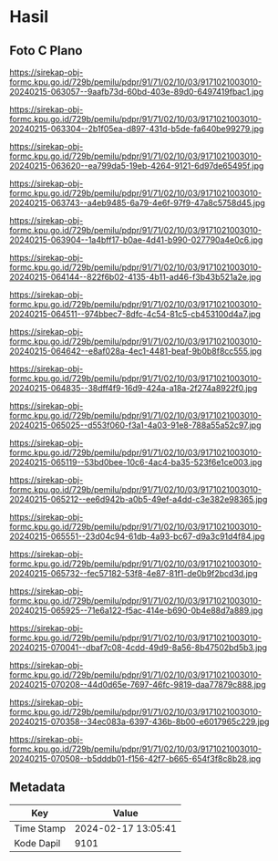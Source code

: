 # Hasil

## Foto C Plano

https://sirekap-obj-formc.kpu.go.id/729b/pemilu/pdpr/91/71/02/10/03/9171021003010-20240215-063057--9aafb73d-60bd-403e-89d0-6497419fbac1.jpg

https://sirekap-obj-formc.kpu.go.id/729b/pemilu/pdpr/91/71/02/10/03/9171021003010-20240215-063304--2b1f05ea-d897-431d-b5de-fa640be99279.jpg

https://sirekap-obj-formc.kpu.go.id/729b/pemilu/pdpr/91/71/02/10/03/9171021003010-20240215-063620--ea799da5-19eb-4264-9121-6d97de65495f.jpg

https://sirekap-obj-formc.kpu.go.id/729b/pemilu/pdpr/91/71/02/10/03/9171021003010-20240215-063743--a4eb9485-6a79-4e6f-97f9-47a8c5758d45.jpg

https://sirekap-obj-formc.kpu.go.id/729b/pemilu/pdpr/91/71/02/10/03/9171021003010-20240215-063904--1a4bff17-b0ae-4d41-b990-027790a4e0c6.jpg

https://sirekap-obj-formc.kpu.go.id/729b/pemilu/pdpr/91/71/02/10/03/9171021003010-20240215-064144--822f6b02-4135-4b11-ad46-f3b43b521a2e.jpg

https://sirekap-obj-formc.kpu.go.id/729b/pemilu/pdpr/91/71/02/10/03/9171021003010-20240215-064511--974bbec7-8dfc-4c54-81c5-cb453100d4a7.jpg

https://sirekap-obj-formc.kpu.go.id/729b/pemilu/pdpr/91/71/02/10/03/9171021003010-20240215-064642--e8af028a-4ec1-4481-beaf-9b0b8f8cc555.jpg

https://sirekap-obj-formc.kpu.go.id/729b/pemilu/pdpr/91/71/02/10/03/9171021003010-20240215-064835--38dff4f9-16d9-424a-a18a-2f274a8922f0.jpg

https://sirekap-obj-formc.kpu.go.id/729b/pemilu/pdpr/91/71/02/10/03/9171021003010-20240215-065025--d553f060-f3a1-4a03-91e8-788a55a52c97.jpg

https://sirekap-obj-formc.kpu.go.id/729b/pemilu/pdpr/91/71/02/10/03/9171021003010-20240215-065119--53bd0bee-10c6-4ac4-ba35-523f6e1ce003.jpg

https://sirekap-obj-formc.kpu.go.id/729b/pemilu/pdpr/91/71/02/10/03/9171021003010-20240215-065212--ee6d942b-a0b5-49ef-a4dd-c3e382e98365.jpg

https://sirekap-obj-formc.kpu.go.id/729b/pemilu/pdpr/91/71/02/10/03/9171021003010-20240215-065551--23d04c94-61db-4a93-bc67-d9a3c91d4f84.jpg

https://sirekap-obj-formc.kpu.go.id/729b/pemilu/pdpr/91/71/02/10/03/9171021003010-20240215-065732--fec57182-53f8-4e87-81f1-de0b9f2bcd3d.jpg

https://sirekap-obj-formc.kpu.go.id/729b/pemilu/pdpr/91/71/02/10/03/9171021003010-20240215-065925--71e6a122-f5ac-414e-b690-0b4e88d7a889.jpg

https://sirekap-obj-formc.kpu.go.id/729b/pemilu/pdpr/91/71/02/10/03/9171021003010-20240215-070041--dbaf7c08-4cdd-49d9-8a56-8b47502bd5b3.jpg

https://sirekap-obj-formc.kpu.go.id/729b/pemilu/pdpr/91/71/02/10/03/9171021003010-20240215-070208--44d0d65e-7697-46fc-9819-daa77879c888.jpg

https://sirekap-obj-formc.kpu.go.id/729b/pemilu/pdpr/91/71/02/10/03/9171021003010-20240215-070358--34ec083a-6397-436b-8b00-e6017965c229.jpg

https://sirekap-obj-formc.kpu.go.id/729b/pemilu/pdpr/91/71/02/10/03/9171021003010-20240215-070508--b5dddb01-f156-42f7-b665-654f3f8c8b28.jpg


## Metadata

| Key        | Value               |
| ---------- | ------------------- |
| Time Stamp | 2024-02-17 13:05:41 |
| Kode Dapil | 9101                |




